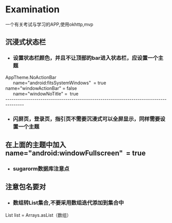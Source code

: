 # Examination
一个有关考试与学习的APP,使用okhttp,mvp
## 沉浸式状态栏
* ### 设置状态栏颜色，并且不让顶部的bar进入状态栏，应设置一个主题 
AppTheme.NoActionBar    </br>
        name="android:fitsSystemWindows"  =  true   </br>
        name="windowActionBar"     =   false   </br>
        name="windowNoTitle"    =     true   </br>
        ---------------------------------------------------------------------------------------
* ###  闪屏页，登录页，指引页不需要沉浸式可以全屏显示，同样需要设置一个主题
在上面的主题中加入 </br>
name="android:windowFullscreen"  =  true  </br> 
-------------------------------------------------------------------------------------------------------
* ### sugarorm数据库注意点
注意包名要对
-----------------------------------------------------------------------------------------------------------------
* ### 数组转List集合,不要采用数组迭代添加到集合中
List list = Arrays.asList（数组）
